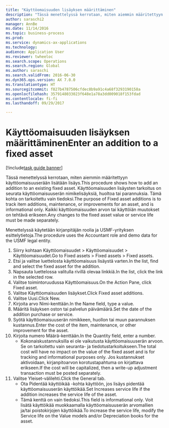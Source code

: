 ```yaml
--- 
title: "Käyttöomaisuuden lisäyksen määrittäminen"
description: "Tässä menettelyssä kerrotaan, miten aiemmin määritettyyn käyttöomaisuuserään lisätään lisäys."
author: saraschi2
manager: AnnBe
ms.date: 11/14/2016
ms.topic: business-process
ms.prod: 
ms.service: dynamics-ax-applications
ms.technology: 
audience: Application User
ms.reviewer: twheeloc
ms.search.scope: Operations
ms.search.region: Global
ms.author: saraschi
ms.search.validFrom: 2016-06-30
ms.dyn365.ops.version: AX 7.0.0
ms.translationtype: HT
ms.sourcegitcommit: f827b4787506cfdec8b9a91c4a68f3293190158a
ms.openlocfilehash: 3579148033023f648e1a78a3dd009018f153fdad
ms.contentlocale: fi-fi
ms.lasthandoff: 09/29/2017

---
```

# <a name="enter-an-addition-to-a-fixed-asset"></a><span data-ttu-id="dbe55-103">Käyttöomaisuuden lisäyksen määrittäminen</span><span class="sxs-lookup"><span data-stu-id="dbe55-103">Enter an addition to a fixed asset</span></span>

[!include[task guide banner](../../includes/task-guide-banner.md)]

<span data-ttu-id="dbe55-104">Tässä menettelyssä kerrotaan, miten aiemmin määritettyyn käyttöomaisuuserään lisätään lisäys.</span><span class="sxs-lookup"><span data-stu-id="dbe55-104">This procedure shows how to add an addition to an existing fixed asset.</span></span> <span data-ttu-id="dbe55-105">Käyttöomaisuuden lisäysten tarkoitus on seurata käyttöomaisuuserän nimikelisäyksiä, huoltoa tai parannuksia. Tämä kohta on tarkoitettu vain tiedoksi.</span><span class="sxs-lookup"><span data-stu-id="dbe55-105">The purpose of Fixed asset additions is to track item additions, maintenance, or improvements for an asset, and is informational only.</span></span> <span data-ttu-id="dbe55-106">Kaikki käyttöomaisuuden arvon tai käyttöiän muutokset on tehtävä erikseen.</span><span class="sxs-lookup"><span data-stu-id="dbe55-106">Any changes to the fixed asset value or service life must be made separately.</span></span>   



<span data-ttu-id="dbe55-107">Menettelyssä käytetään kirjanpitäjän roolia ja USMF-yrityksen esittelytietoja.</span><span class="sxs-lookup"><span data-stu-id="dbe55-107">The procedure uses the Accountant role and demo data for the USMF legal entity.</span></span>

1. <span data-ttu-id="dbe55-108">Siirry kohtaan Käyttöomaisuudet > Käyttöomaisuudet > Käyttöomaisuudet.</span><span class="sxs-lookup"><span data-stu-id="dbe55-108">Go to Fixed assets > Fixed assets > Fixed assets.</span></span>
2. <span data-ttu-id="dbe55-109">Etsi ja valitse luettelosta käyttöomaisuus lisäystä varten.</span><span class="sxs-lookup"><span data-stu-id="dbe55-109">In the list, find and select the fixed asset for the addition.</span></span>
3. <span data-ttu-id="dbe55-110">Napsauta luettelossa valitulla rivillä olevaa linkkiä.</span><span class="sxs-lookup"><span data-stu-id="dbe55-110">In the list, click the link in the selected row.</span></span>
4. <span data-ttu-id="dbe55-111">Valitse toimintoruudussa Käyttöomaisuus.</span><span class="sxs-lookup"><span data-stu-id="dbe55-111">On the Action Pane, click Fixed asset.</span></span>
5. <span data-ttu-id="dbe55-112">Valitse Käyttöomaisuuden lisäykset.</span><span class="sxs-lookup"><span data-stu-id="dbe55-112">Click Fixed asset additions.</span></span>
6. <span data-ttu-id="dbe55-113">Valitse Uusi.</span><span class="sxs-lookup"><span data-stu-id="dbe55-113">Click New.</span></span>
7. <span data-ttu-id="dbe55-114">Kirjoita arvo Nimi-kenttään.</span><span class="sxs-lookup"><span data-stu-id="dbe55-114">In the Name field, type a value.</span></span>
8. <span data-ttu-id="dbe55-115">Määritä lisäyksen oston tai palvelun päivämäärä.</span><span class="sxs-lookup"><span data-stu-id="dbe55-115">Set the date of the addition purchase or service.</span></span>
9. <span data-ttu-id="dbe55-116">Syötä käyttöomaisuuserän nimikkeen, huollon tai muun parannuksen kustannus.</span><span class="sxs-lookup"><span data-stu-id="dbe55-116">Enter the cost of the item, maintenance, or other improvement for the asset.</span></span>
10. <span data-ttu-id="dbe55-117">Kirjoita numero Määrä-kenttään.</span><span class="sxs-lookup"><span data-stu-id="dbe55-117">In the Quantity field, enter a number.</span></span>
    * <span data-ttu-id="dbe55-118">Kokonaiskustannuksilla ei ole vaikutusta käyttöomaisuuserän arvoon. Se on tarkoitettu vain seuranta- ja tiedotustarkoitukseen.</span><span class="sxs-lookup"><span data-stu-id="dbe55-118">The total cost will have no impact on the value of the fixed asset and is for tracking and informational purposes only.</span></span> <span data-ttu-id="dbe55-119">Jos kustannukset aktivoidaan, kirjanpitoarvon korotustapahtuma on kirjattava erikseen.</span><span class="sxs-lookup"><span data-stu-id="dbe55-119">If the cost will be capitalized, then a write-up adjustment transaction must be posted separately.</span></span>  
11. <span data-ttu-id="dbe55-120">Valitse Yleiset-välilehti.</span><span class="sxs-lookup"><span data-stu-id="dbe55-120">Click the General tab.</span></span>
    * <span data-ttu-id="dbe55-121">Ota Pidentää käyttöikää -kohta käyttöön, jos lisäys pidentää käyttöomaisuuserän käyttöikää.</span><span class="sxs-lookup"><span data-stu-id="dbe55-121">Set Increases service life if the addition increases the service life of the asset.</span></span>  
    * <span data-ttu-id="dbe55-122">Tämä kenttä on vain tiedoksi.</span><span class="sxs-lookup"><span data-stu-id="dbe55-122">This field is informational only.</span></span> <span data-ttu-id="dbe55-123">Voit lisätä käyttöikää muokkaamalla käyttöomaisuuserän arvomallien ja/tai poistokirjojen käyttöikää.</span><span class="sxs-lookup"><span data-stu-id="dbe55-123">To increase the service life, modify the Service life on the Value models and/or Depreciation books for the asset.</span></span>  


